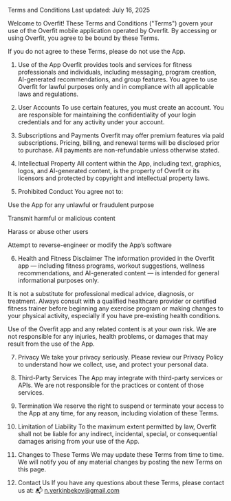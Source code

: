 Terms and Conditions
Last updated: July 16, 2025

Welcome to Overfit! These Terms and Conditions ("Terms") govern your use of the Overfit mobile application  operated by Overfit. By accessing or using Overfit, you agree to be bound by these Terms.

If you do not agree to these Terms, please do not use the App.

1. Use of the App
Overfit provides tools and services for fitness professionals and individuals, including messaging, program creation, AI-generated recommendations, and group features. You agree to use Overfit for lawful purposes only and in compliance with all applicable laws and regulations.

2. User Accounts
To use certain features, you must create an account. You are responsible for maintaining the confidentiality of your login credentials and for any activity under your account.

3. Subscriptions and Payments
Overfit may offer premium features via paid subscriptions. Pricing, billing, and renewal terms will be disclosed prior to purchase. All payments are non-refundable unless otherwise stated.

4. Intellectual Property
All content within the App, including text, graphics, logos, and AI-generated content, is the property of Overfit or its licensors and protected by copyright and intellectual property laws.

5. Prohibited Conduct
You agree not to:

Use the App for any unlawful or fraudulent purpose

Transmit harmful or malicious content

Harass or abuse other users

Attempt to reverse-engineer or modify the App’s software

6. Health and Fitness Disclaimer
The information provided in the Overfit app — including fitness programs, workout suggestions, wellness recommendations, and AI-generated content — is intended for general informational purposes only.

It is not a substitute for professional medical advice, diagnosis, or treatment. Always consult with a qualified healthcare provider or certified fitness trainer before beginning any exercise program or making changes to your physical activity, especially if you have pre-existing health conditions.

Use of the Overfit app and any related content is at your own risk. We are not responsible for any injuries, health problems, or damages that may result from the use of the App.

7. Privacy
We take your privacy seriously. Please review our Privacy Policy to understand how we collect, use, and protect your personal data.

8. Third-Party Services
The App may integrate with third-party services or APIs. We are not responsible for the practices or content of those services.

9. Termination
We reserve the right to suspend or terminate your access to the App at any time, for any reason, including violation of these Terms.

10. Limitation of Liability
To the maximum extent permitted by law, Overfit shall not be liable for any indirect, incidental, special, or consequential damages arising from your use of the App.

11. Changes to These Terms
We may update these Terms from time to time. We will notify you of any material changes by posting the new Terms on this page.

12. Contact Us
If you have any questions about these Terms, please contact us at:
📬 n.yerkinbekov@gmail.com
